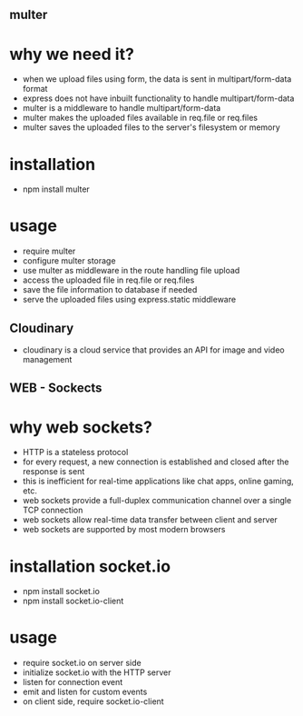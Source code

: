 ## multer
# why we need it?
- when we upload files using form, the data is sent in multipart/form-data format
- express does not have inbuilt functionality to handle multipart/form-data
- multer is a middleware to handle multipart/form-data
- multer makes the uploaded files available in req.file or req.files
- multer saves the uploaded files to the server's filesystem or memory

# installation
- npm install multer


# usage
- require multer
- configure multer storage
- use multer as middleware in the route handling file upload
- access the uploaded file in req.file or req.files
- save the file information to database if needed
- serve the uploaded files using express.static middleware



## Cloudinary
- cloudinary is a cloud service that provides an API for image and video management












## WEB - Sockects
# why web sockets?
- HTTP is a stateless protocol
- for every request, a new connection is established and closed after the response is sent
- this is inefficient for real-time applications like chat apps, online gaming, etc.
- web sockets provide a full-duplex communication channel over a single TCP connection
- web sockets allow real-time data transfer between client and server
- web sockets are supported by most modern browsers
# installation socket.io
- npm install socket.io
- npm install socket.io-client
# usage
- require socket.io on server side
- initialize socket.io with the HTTP server
- listen for connection event
- emit and listen for custom events
- on client side, require socket.io-client
